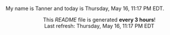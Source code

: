 My name is Tanner and today is Thursday, May 16, 11:17 PM EDT.

<p align="center">This <i>README</i> file is generated <b>every 3 hours</b>!</br>Last refresh: Thursday, May 16, 11:17 PM EDT<br /></p>
